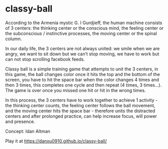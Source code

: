 # classy-ball

According to the Armenia mystic G. I Gurdjieff, the human machine consists of 3 centers: the thinking center or the conscious mind, the feeling center or the subconscious / instinctive processes, the moving center or the spinal column. 

In our daily life, the 3 centers are not always united: we smile when we are angry, we want to sit down but we can’t stop moving, we have to work but can not stop scrolling facebook feeds. 

Classy ball is a simple training game that attempts to unit the 3 centers, in this game, the ball changes color once it hits the top and the bottom of the screen, you have to hit the space bar when the color changes 4 times and then 3 times, this completes one cycle and then repeat (4 times, 3 times...). The game is over once you missed one hit or hit in the wrong times. 

In this process, the 3 centers have to work together to achieve 1 activity - the thinking center counts, the feeling center follows the ball movement, and the moving center hits the space bar - therefore units the distracted centers and after prolonged practice, can help increase focus, will power and presence.

Concept: Idan Altman 

Play it at https://danxu0910.github.io/classy-ball/ 
